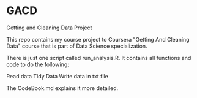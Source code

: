# GACD
Getting and Cleaning Data Project

This repo contains my course project to Coursera "Getting And Cleaning Data" course that is part of Data Science specialization.

There is just one script called run_analysis.R. It contains all functions and code to do the following:

Read data
Tidy Data
Write data in txt file

The CodeBook.md explains it more detailed.
